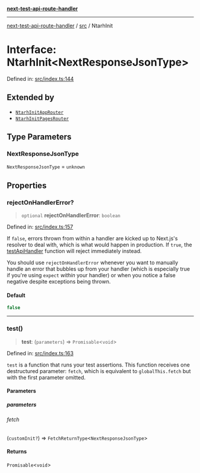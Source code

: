 [**next-test-api-route-handler**](../../README.md)

***

[next-test-api-route-handler](../../README.md) / [src](../README.md) / NtarhInit

# Interface: NtarhInit\<NextResponseJsonType\>

Defined in: [src/index.ts:144](https://github.com/Xunnamius/next-test-api-route-handler/blob/fc0972ebac2c7f073379ab76e95e9fc328afef50/src/index.ts#L144)

## Extended by

- [`NtarhInitAppRouter`](NtarhInitAppRouter.md)
- [`NtarhInitPagesRouter`](NtarhInitPagesRouter.md)

## Type Parameters

### NextResponseJsonType

`NextResponseJsonType` = `unknown`

## Properties

### rejectOnHandlerError?

> `optional` **rejectOnHandlerError**: `boolean`

Defined in: [src/index.ts:157](https://github.com/Xunnamius/next-test-api-route-handler/blob/fc0972ebac2c7f073379ab76e95e9fc328afef50/src/index.ts#L157)

If `false`, errors thrown from within a handler are kicked up to Next.js's
resolver to deal with, which is what would happen in production. If `true`,
the [testApiHandler](../functions/testApiHandler.md) function will reject immediately instead.

You should use `rejectOnHandlerError` whenever you want to manually handle
an error that bubbles up from your handler (which is especially true if
you're using `expect` _within_ your handler) or when you notice a false
negative despite exceptions being thrown.

#### Default

```ts
false
```

***

### test()

> **test**: (`parameters`) => `Promisable`\<`void`\>

Defined in: [src/index.ts:163](https://github.com/Xunnamius/next-test-api-route-handler/blob/fc0972ebac2c7f073379ab76e95e9fc328afef50/src/index.ts#L163)

`test` is a function that runs your test assertions. This function receives
one destructured parameter: `fetch`, which is equivalent to
`globalThis.fetch` but with the first parameter omitted.

#### Parameters

##### parameters

###### fetch

(`customInit?`) => `FetchReturnType`\<`NextResponseJsonType`\>

#### Returns

`Promisable`\<`void`\>

